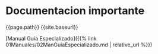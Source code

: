 # Documentacion importante

{{page.path}}
{{site.baseurl}}

[Manual Guía Especializado]({{% link 01Manuales/02ManGuiaEspecializado.md | relative_url %}})